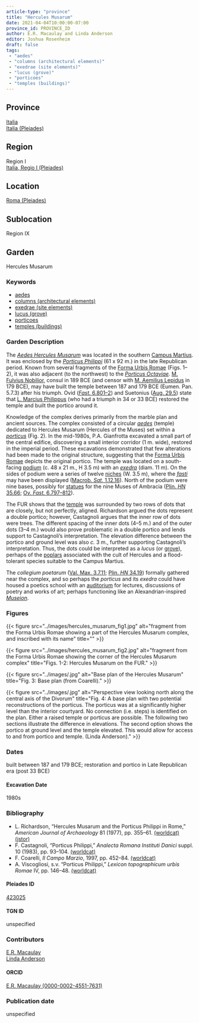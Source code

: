 ```yaml
---
article-type: "province"
title: "Hercules Musarum"
date: 2021-04-04T10:00:00-07:00
province_id: PROVINCE_ID
author: E.R. Macaulay and Linda Anderson
editor: Joshua Rosenheim
draft: false
tags:
 - "aedes"
 - "columns (architectural elements)"
 - "exedrae (site elements)"
 - "lucus (grove)"
 - "porticoes"
 - "temples (buildings)"
---
```


## Province

[Italia]({{<relref"../../../..">}}) \
[Italia (Pleiades)](https://pleiades.stoa.org/places/1052)

## Region

Region I \
[Italia, Regio I (Pleiades)](https://pleiades.stoa.org/places/441075550)

## Location

[Roma (Pleiades)](https://pleiades.stoa.org/places/423025)

## Sublocation

Region IX <!-- Pleiades link?-->

## Garden

Hercules Musarum
<!--Pleiades link?-->

### Keywords

- [aedes](http://www.getty.edu/vow/AATFullDisplay?find=&logic=AND&note=&subjectid=300007560)
- [columns (architectural elements)](http://vocab.getty.edu/page/aat/300001571)
- [exedrae (site elements)](http://vocab.getty.edu/page/aat/300081589)
- [lucus (grove)](http://vocab.getty.edu/page/aat/300008884)
- [porticoes](http://vocab.getty.edu/page/aat/300004145)
- [temples (buildings)](http://vocab.getty.edu/page/aat/300007595)

### Garden Description

The [*Aedes Hercules Musarum*](http://archive1.village.virginia.edu/spw4s/RomanForum/GoogleEarth/AK_GE/AK_HTML/TS-031.html) was located in the southern [Campus Martius](https://en.wikipedia.org/wiki/Campus_Martius). It was enclosed by the [*Porticus Philippi*](http://archive1.village.virginia.edu/spw4s/RomanForum/GoogleEarth/HTML/PO-010.html) (61 x 92 m.) in the late Republican period. Known from several fragments of the [Forma Urbis Romae](https://en.wikipedia.org/wiki/Forma_Urbis_Romae) (Figs. 1–2), it was also adjacent (to the northwest) to the [*Porticus Octaviae*](https://exhibits.stanford.edu/nash/feature/the-porticus-of-octavia). [M. Fulvius Nobilior](https://www.britannica.com/biography/Marcus-Fulvius-Nobilior), consul in 189 BCE (and censor with [M. Aemilius Lepidus](https://www.britannica.com/biography/Marcus-Aemilius-Lepidus-Roman-statesman-died-152-BC) in 179 BCE), may have built the temple between 187 and 179 BCE (Eumen. Pan. 5.7.3) after his triumph. Ovid ([*Fast.* 6.801–2](http://www.perseus.tufts.edu/hopper/text?doc=Perseus%3Atext%3A2008.01.0547%3Abook%3D6)) and Suetonius ([Aug. 29.5](http://www.perseus.tufts.edu/hopper/text?doc=Perseus%3Atext%3A1999.02.0061%3Alife%3Daug.%3Achapter%3D29%3Asection%3D5)) state that [L. Marcius Philippus](https://en.wikipedia.org/wiki/Lucius_Marcius_Philippus_(consul_38_BC)) (who had a triumph in 34 or 33 BCE) restored the temple and built the portico around it.

Knowledge of the complex derives primarily from the marble plan and ancient sources. The complex consisted of a circular [*aedes*](http://www.getty.edu/vow/AATFullDisplay?find=&logic=AND&note=&subjectid=300007560) (temple) dedicated to Hercules Musarum (Hercules of the Muses) set within a [*porticus*](http://vocab.getty.edu/page/aat/300004145) (Fig. 2). In the mid-1980s, P.A. Gianfrotta excavated a small part of the central edifice, discovering a small interior corridor (1 m. wide), restored in the imperial period. These excavations demonstrated that few alterations had been made to the original structure, suggesting that the [Forma Urbis Romae](https://en.wikipedia.org/wiki/Forma_Urbis_Romae) depicts the original portico. The temple was located on a south-facing [podium](http://vocab.getty.edu/page/aat/300000976) (c. 48 x 21 m., H 3.5 m) with an [*exedra*](http://vocab.getty.edu/page/aat/300081589) (diam. 11 m). On the sides of podium were a series of twelve [niches](http://vocab.getty.edu/page/aat/300002704) (W. 3.5 m), where the [*fasti*](https://www.britannica.com/topic/fasti-Roman-calendar) may have been displayed ([Macrob. *Sat.* 1.12.16](https://penelope.uchicago.edu/Thayer/L/Roman/Texts/Macrobius/Saturnalia/1*.html)). North of the podium were nine bases, possibly for [statues](http://vocab.getty.edu/page/aat/300047600) for the nine Muses of Ambracia ([Plin. *HN* 35.66](https://penelope.uchicago.edu/Thayer/L/Roman/Texts/Pliny_the_Elder/35*.html); [Ov. *Fast.* 6.797–812](http://www.perseus.tufts.edu/hopper/text?doc=Perseus%3Atext%3A2008.01.0547%3Abook%3D6)).  

The FUR shows that the [temple]((http://vocab.getty.edu/page/aat/300007595)) was surrounded by two rows of dots that are closely, but not perfectly, aligned. Richardson argued the dots represent a double portico; however, Castagnoli argues that the inner row of dots were trees. The different spacing of the inner dots (4–5 m.) and of the outer dots (3–4 m.) would also prove problematic in a double portico and lends support to Castagnoli’s interpretation. The elevation difference between the portico and ground level was also *c.* 3 m., further supporting Castagnoli’s interpretation. Thus, the dots could be interpreted as a *lucus* (or [grove](http://vocab.getty.edu/page/aat/300008884)), perhaps of the [poplars](https://en.wikipedia.org/wiki/Populus_alba) associated with the cult of Hercules and a flood-tolerant species suitable to the Campus Martius.

The *collegium poetarum* ([Val. Max. 3.7.11](http://www.perseus.tufts.edu/hopper/text?doc=Perseus%3Atext%3A2008.01.0675%3Abook%3D3%3Achapter%3D7%3Asection%3D11); [Plin. *HN* 34.19](https://penelope.uchicago.edu/Thayer/L/Roman/Texts/Pliny_the_Elder/34*.html)) formally gathered near the complex, and so perhaps the *porticus* and its *exedra* could have housed a poetics school with an [auditorium](http://vocab.getty.edu/page/aat/300004394) for lectures, discussions of poetry and works of art; perhaps functioning like an Alexandrian-inspired [*Museion*](https://en.wikipedia.org/wiki/Musaeum).

### Figures

{{< figure src="../images/hercules_musarum_fig1.jpg" alt="fragment from the Forma Urbis Romae showing a part of the Hercules Musarum complex, and inscribed with its name" title="" >}}

{{< figure src="../images/hercules_musarum_fig2.jpg" alt="fragment from the Forma Urbis Romae showing the corner of the Hercules Musarum complex" title="Figs. 1-2: Hercules Musarum on the FUR." >}}

{{< figure src="../images/.jpg" alt="Base plan of the Hercules Musarum" title="Fig. 3: Base plan (from Coarelli)." >}}

{{< figure src="../images/.jpg" alt="Perspective view looking north along the central axis of the Divorum" title="Fig. 4: A base plan with two potential reconstructions of the porticus. The porticus was at a significantly higher level than the interior courtyard. No connection (i.e. steps) is identified on the plan. Either a raised temple or porticus are possible. The following two sections illustrate the difference in elevations. The second option shows the portico at ground level and the temple elevated. This would allow for access to and from portico and temple. (Linda Anderson)." >}}

### Dates

built between 187 and 179 BCE; restoration and portico in Late Republican era (post 33 BCE)

#### Excavation Date

1980s

### Bibliography

* L. Richardson, “Hercules Musarum and the Porticus Philippi in Rome,” *American Journal of Archaeology* 81 (1977), pp. 355–61. [(worldcat)](http://www.worldcat.org/oclc/915926883) [(jstor)](https://www.jstor.org/stable/pdf/503009.pdf?refreqid=excelsior%3A377e0064774644b9c5f76bb7eaee514f)
* F. Castagnoli, “Porticus Philippi,” *Analecta Romana Instituti Danici* suppl. 10 (1983), pp. 93–104. [(worldcat)](http://www.worldcat.org/oclc/1708903)
* F. Coarelli, *Il Campo Marzio*, 1997, pp. 452–84. [(worldcat)](http://www.worldcat.org/oclc/906743621)
* A. Viscogliosi, s.v. “Porticus Philippi,” *Lexicon topographicum urbis Romae* IV, pp. 146–48. [(worldcat)](http://www.worldcat.org/oclc/772398569)

#### Pleiades ID

[423025](https://pleiades.stoa.org/places/423025)
<!-- Pleiades resource for Location (Rome), not for the individual garden -->

#### TGN ID

unspecified

### Contributors

[E.R. Macaulay](https://emacaulaylewis.com)\
[Linda Anderson](#)<!--website for Linda Anderson?-->

#### ORCID

[E.R. Macaulay (0000-0002-4551-7631)](https://orcid.org/0000-0002-4551-7631)
<!--ORCID for Linda Anderson-->

### Publication date

unspecified